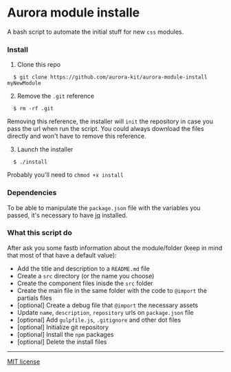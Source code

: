 # Aurora module installe
A bash script to automate the initial stuff for new `css` modules.

### Install
1. Clone this repo

  ```
    $ git clone https://github.com/aurora-kit/aurora-module-install myNewModule
  ```

2. Remove the `.git` reference

  ```
    $ rm -rf .git
  ```

  Removing this reference, the installer will `init` the repository in case you pass the url when run the script. 
  You could always download the files directly and won't have to remove this reference.

3. Launch the installer

  ```
    $ ./install
  ```

  Probably you'll need to `chmod +x install`


### Dependencies
To be able to manipulate the `package.json` file with the variables you passed, it's necessary to have [jq](https://stedolan.github.io/jq/) installed.

### What this script do
After ask you some fastb information about the module/folder (keep in mind that most of that have a default value):

- Add the title and description to a `README.md` file
- Create a `src` directory (or the name you choose)
- Create the component files inisde the `src` folder
- Create the main file in the same folder with the code to `@import` the partials files
- [optional] Create a debug file that `@import` the necessary assets
- Update `name`, `description`, `repository` urls on `package.json` file
- [optional] Add `gulpfile.js`, `.gitignore` and other dot files
- [optional] Initialize git repository
- [optional] Install the `npm` packages
- [optional] Delete the install files


---
[MIT license](http://opensource.org/licenses/MIT)
